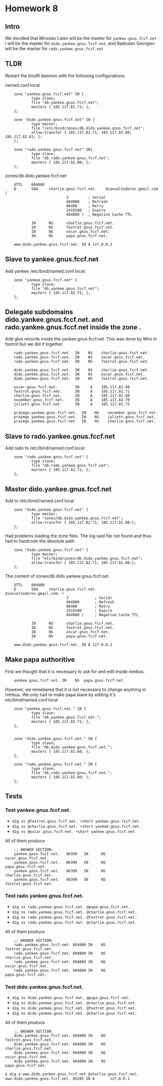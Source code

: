 # Homework 8


## Intro

We decided that Miroslav Lalev will be the  master for `yankee.gnus.fccf.net` I
will be the master for `dido.yankee.gnus.fccf.net`. and Radoslav Georgiev will
be the master for `rado.yankee.gnus.fccf.net`.

## TLDR

Restart the bind9 daemon with the following configurations:

named.conf.local

        zone "yankee.gnus.fccf.net" IN {
                type slave;
                file "db.yankee.gnus.fccf.net";
                masters { 185.117.82.71; };
        };

        zone "dido.yankee.gnus.fccf.net" IN {
                type master;
                file "/etc/bind/zones/db.dido.yankee.gnus.fccf.net";
                allow-transfer { 185.117.82.71; 185.117.82.80; 185.117.82.81; };
        };

        zone "rado.yankee.gnus.fccf.net" IN{
                type slave;
                file "db.rado.yankee.gnus.fccf.net";
                masters { 185.117.82.80; };
        };


zones/db.dido.yankee.fccf.net

        $TTL    604800
        @       SOA     charlie.gnus.fccf.net.    dianvaltodorov.gmail.com (
                                3         ; Serial
                                604800    ; Refresh
                                86400     ; Retry
                                2419200   ; Expire
                                604800 )  ; Negative Cache TTL

                IN      NS      charlie.gnus.fccf.net.
                IN      NS      foxtrot.gnus.fccf.net.
                IN      NS      oscar.gnus.fccf.net.
                IN      NS      papa.gnus.fccf.net.

        www.dido.yankee.gnus.fccf.net. IN A 127.0.0.1


## Slave to yankee.gnus.fccf.net

Add yankee /etc/bind/named.conf.local:

        zone "yankee.gnus.fccf.net" {
                type slave;
                file "db.yankee.gnus.fccf.net";
                masters { 185.117.82.71; };
        };

## Delegate subdomains dido.yankee.gnus.fccf.net. and rado.yankee.gnus.fccf.net inside the zone .

Add glue records inside the yankee.gnus.fccf.net. This was done by Miro in foxtrot but we did it together.

        rado.yankee.gnus.fccf.net.  IN    NS    charlie.gnus.fccf.net.
        rado.yankee.gnus.fccf.net.  IN    NS    oscar.gnus.fccf.net.
        rado.yankee.gnus.fccf.net.  IN    NS    foxtrot.gnus.fccf.net.

        dido.yankee.gnus.fccf.net.  IN    NS    charlie.gnus.fccf.net.
        dido.yankee.gnus.fccf.net.  IN    NS    oscar.gnus.fccf.net.
        dido.yankee.gnus.fccf.net.  IN    NS    foxtrot.gnus.fccf.net.

        oscar.gnus.fccf.net.        IN     A    185.117.82.80
        foxtrot.gnus.fccf.net.      IN     A    185.117.82.71
        charlie.gnus.fccf.net.      IN     A    185.117.82.68
        november.gnus.fccf.net.     IN     A    185.117.82.79
        juliett.gnus.fccf.net.      IN     A    185.117.82.75

        praimgo.yankee.gnus.fccf.net.  IN    NS    november.gnus.fccf.net.
        praimgo.yankee.gnus.fccf.net.  IN    NS    juliett.gnus.fccf.net.
        praimgo.yankee.gnus.fccf.net.  IN    NS    charlie.gnus.fccf.net.

## Slave to rado.yankee.gnus.fccf.net

Add rado to /etc/bind/named.conf.local:

        zone "rado.yankee.gnus.fccf.net" {
                type slave;
                file "db.rado.yankee.gnus.fccf.net";
                masters { 185.117.82.71; };
        };

## Master dido.yankee.gnus.fccf.net

Add to /etc/bind/named.conf.local

        zone "dido.yankee.gnus.fccf.net" {
                type master;
                file "zones/db.dido.yankee.gnus.fccf.net";
                allow-transfer { 185.117.82.71; 185.117.82.80;};
        };

Had problems loading the zone files. The log said file not found and thus had to
hardcode the absolute path.

        zone "dido.yankee.gnus.fccf.net" {
                type master;
                file "etc/bind/zones/db.dido.yankee.gnus.fccf.net";
                allow-transfer { 185.117.82.71; 185.117.82.80;};
        };

 The content of zones/db.dido.yankee.gnus.fccf.net.

        $TTL    604800
        @       SOA     charlie.gnus.fccf.net.    dianvaltodorov.gmail.com. (
                                3            ; Serial
                                604800       ; Refresh
                                86400        ; Retry
                                2419200      ; Expire
                                604800 )     ; Negative Cache TTL

                IN      NS      charlie.gnus.fccf.net.
                IN      NS      foxtrot.gnus.fccf.net.
                IN      NS      oscar.gnus.fccf.net.
                IN      NS      papa.gnus.fccf.net.

        www.dido.yankee.gnus.fccf.net. IN A 127.0.0.1

## Make papa authoritive

First we thaught that it is necessary to ask for and edit inside nimbus.


        yankee.gnus.fccf.net. IN	NS	papa.gnus.fccf.net.


However, we remebered that it is not necessary to change anything in nimbus. We
only had to make papa slave by editing it's etc/bind/named.conf.local


        zone "yankee.gnus.fccf.net." IN {
                type slave;
                file "db.yankee.gnus.fccf.net.";
                masters { 185.117.82.71; };
        };


        zone "dido.yankee.gnus.fccf.net." IN {
                type slave;
                file "db.dido.yankee.gnus.fccf.net.";
                masters { 185.117.82.68; };
        };

        zone "rado.yankee.gnus.fccf.net." IN {
                type slave;
                file "db.rado.yankee.gnus.fccf.net.";
                masters { 185.117.82.80; };
        };

## Tests

### Test yankee.gnus.fccf.net.

* `dig ns @foxtrot.gnus.fccf.net. +short yankee.gnus.fccf.net.`
* `dig ns @charlie.gnus.fccf.net. +short yankee.gnus.fccf.net.`
* `dig ns @oscar.gnus.fccf.net. +short yankee.gnus.fccf.net.`

All of them produce

        ;; ANSWER SECTION:
        yankee.gnus.fccf.net.   86399   IN      NS      oscar.gnus.fccf.net.
        yankee.gnus.fccf.net.   86399   IN      NS      papa.gnus.fccf.net.
        yankee.gnus.fccf.net.   86399   IN      NS      charlie.gnus.fccf.net.
        yankee.gnus.fccf.net.   86399   IN      NS      foxtrot.gnus.fccf.net.

### Test rado.yankee.gnus.fccf.net.

* `dig ns rado.yankee.gnus.fccf.net. @papa.gnus.fccf.net.`
* `dig ns rado.yankee.gnus.fccf.net. @charlie.gnus.fccf.net.`
* `dig ns rado.yankee.gnus.fccf.net. @foxtrot.gnus.fccf.net.`
* `dig ns rado.yankee.gnus.fccf.net. @charlie.gnus.fccf.net.`

All of them produce

        ;; ANSWER SECTION:
        rado.yankee.gnus.fccf.net. 604800 IN    NS      foxtrot.gnus.fccf.net.
        rado.yankee.gnus.fccf.net. 604800 IN    NS      charlie.gnus.fccf.net.
        rado.yankee.gnus.fccf.net. 604800 IN    NS      oscar.gnus.fccf.net.
        rado.yankee.gnus.fccf.net. 604800 IN    NS      papa.gnus.fccf.net.

### Test dido.yankee.gnus.fccf.net.

* `dig ns dido.yankee.gnus.fccf.net. @papa.gnus.fccf.net.`
* `dig ns dido.yankee.gnus.fccf.net. @charlie.gnus.fccf.net.`
* `dig ns dido.yankee.gnus.fccf.net. @foxtrot.gnus.fccf.net.`
* `dig ns dido.yankee.gnus.fccf.net. @charlie.gnus.fccf.net.`

All of them produce

        ;; ANSWER SECTION:
        dido.yankee.gnus.fccf.net. 604800 IN    NS      foxtrot.gnus.fccf.net.
        dido.yankee.gnus.fccf.net. 604800 IN    NS      charlie.gnus.fccf.net.
        dido.yankee.gnus.fccf.net. 604800 IN    NS      oscar.gnus.fccf.net.
        dido.yankee.gnus.fccf.net. 604800 IN    NS      papa.gnus.fccf.net.

``` bash
$ dig a www.dido.yankee.gnus.fccf.net @charlie.gnus.fccf.net.
www.dido.yankee.gnus.fccf.net. 85205 IN A       127.0.0.1
```


